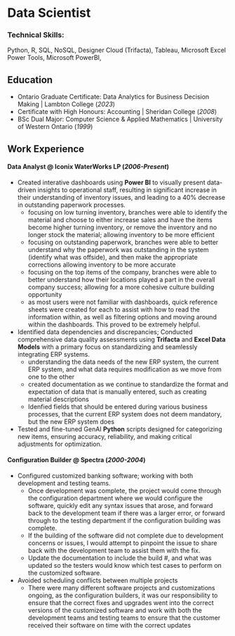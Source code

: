 # Data Scientist

### Technical Skills:  
Python, R, SQL, NoSQL, Designer Cloud (Trifacta), Tableau, Microsoft Excel Power Tools, Microsoft PowerBI,

## Education

* Ontario Graduate Certificate: Data Analytics for Business Decision Making | Lambton College (_2023_)  
* Certificate with High Honours: Accounting | Sheridan College (_2008_)  
* BSc Dual Major: Computer Science & Applied Mathematics | University of Western Ontario (_1999_)  

<!--
## Projects
-->
## Work Experience
#### Data Analyst @ Iconix WaterWorks LP (_2006-Present_)
- Created interative dashboards using **Power BI** to visually present data-driven insights to operational staff, resulting in significant increase in their understanding of inventory issues, and leading to a 40% decrease in outstanding paperwork processes.
  - focusing on low turning inventory, branches were able to identify the material and choose to either increase sales and have the items become higher turning inventory, or remove the inventory and no longer stock the material; allowing inventory to be more efficient
  - focusing on outstanding paperwork, branches were able to better understand why the paperwork was outstanding in the system (identify what was offside), and then make the appropriate corrections allowing inventory to be more accurate
  - focusing on the top items of the company, branches were able to better understand how their locations played a part in the overall company success; allowing for a more cohesive culture building opportunity
  - as most users were not familiar with dashboards, quick reference sheets were created for each to assist with how to read the information within, as well as filtering options and moving around within the dashboards. This proved to be extremely helpful.
- Identified data dependencies and discrepancies; Conducted comprehensive data quality assessments using **Trifacta** and **Excel Data Models** with a primary focus on standardizing and seamlessly integrating ERP systems.
  - understanding the data needs of the new ERP system, the current ERP system, and what data requires modification as we move from one to the other
  - created documentation as we continue to standardize the format and expectation of data that is manually entered, such as creating material descriptions
  - Idenfied fields that should be entered during various business processes, that the current ERP system does not deem mandatory, but the new ERP system does
- Tested and fine-tuned GenAI **Python** scripts designed for categorizing new items, ensuring accuracy, reliability, and making critical adjustments for optimization.

#### Configuration Builder @ Spectra (_2000-2004_)
- Configured customized banking software; working with both development and testing teams.
  - Once development was complete, the project would come through the configuration department where we would configure the software, quickly edit any syntax issues that arose,
    and forward back to the development team if there was a larger error, or forward through to the testing department if the configuration building was complete.
  - If the building of the software did not complete due to development concerns or issues, I would attempt to pinpoint the issue to share back with the development team to assist them with the fix.
  - Update the documentation to include the build #, and what was updated so the testers would know which test cases to perform on the customized software.
- Avoided scheduling conflicts between multiple projects
  - There were many different software projects and customizations ongoing, as the configuration builders, it was our responsibility to ensure that the correct fixes and upgrades went into the correct versions of the
    customized software and work with both the development teams and testing teams to ensure that the customer received their software on time with the correct updates


<!-- 
* streamlined process to rebalance inventory to reduce transfer costs  
* assessed business processes and identified ways to boost improvement
* (Share examples)
* identified patterns and trends in large data sets and provided actionable insights
* (share examples)
-->
